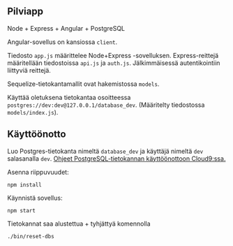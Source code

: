 Pilviapp
--------

Node + Express + Angular + PostgreSQL

Angular-sovellus on kansiossa `client`.

Tiedosto `app.js` määrittelee Node+Express -sovelluksen.
Express-reittejä määritellään tiedostoissa `api.js` ja `auth.js`.
Jälkimmäisessä autentikointiin liittyviä reittejä.

Sequelize-tietokantamallit ovat hakemistossa `models`.

Käyttää oletuksena tietokantaa osoitteessa `postgres://dev:dev@127.0.0.1/database_dev`. (Määritelty tiedostossa `models/index.js`).

## Käyttöönotto

Luo Postgres-tietokanta nimeltä `database_dev` ja käyttäjä nimeltä `dev` salasanalla `dev`.
[Ohjeet PostgreSQL-tietokannan käyttöönottoon Cloud9:ssa.](https://docs.c9.io/docs/setting-up-postgresql)

Asenna riippuvuudet:

    npm install

Käynnistä sovellus:

    npm start

Tietokannat saa alustettua + tyhjättyä komennolla

    ./bin/reset-dbs

